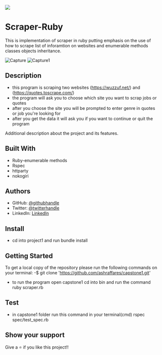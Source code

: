 ![](https://img.shields.io/badge/Microverse-blueviolet)

# Scraper-Ruby

 This is implementation of scraper in ruby putting emphasis on the use of how to scrape list of inforamtion on websites and enumerable methods classes objects inheritance.

![Capture](https://user-images.githubusercontent.com/37639594/109302596-2c386480-7842-11eb-86fb-3eea5b6ef6ef.PNG)
![Capture1](https://user-images.githubusercontent.com/37639594/109302598-2d699180-7842-11eb-8b5c-97896a54f8db.PNG)

## Description
- this program is scraping two websites (https://wuzzuf.net/) and (https://quotes.toscrape.com/)
- the program will ask you to choose which site you want to scrap jobs or quotes
- after you choose the site you will be prompted to enter genre in quotes or job you're looking for
- after you get the data it will ask you if you want to continue or quit the program

Additional description about the project and its features.

## Built With
- Ruby-enumerable methods
- Rspec
- httparty
- nokogiri

## Authors

- GitHub: [@githubhandle](https://github.com/ashraffares/http-ashraffares.github.io-)
- Twitter: [@twitterhandle](https://twitter.com/Fares09301164)
- LinkedIn: [LinkedIn](https://www.linkedin.com/in/fares-ashraf-382a35176/)


## Install
- cd into project1 and run bundle install


## Getting Started
To get a local copy of the repository please run the following commands on your terminal:
-$ git clone 'https://github.com/ashraffares/capstone1.git'
- to run the program open capstone1 cd into bin and run the command ruby scraper.rb


## Test
- in capstone1 folder run this command in your terminal(cmd) rspec spec/test_spec.rb

## Show your support

Give a ⭐️ if you like this project!!

